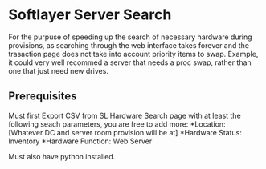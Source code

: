 # Softlayer Server Search

For the purpuse of speeding up the search of necessary hardware during provisions, as searching through 
the web interface takes forever and the trasaction page does not take into account priority items to swap.  Example,
it could very well recommed a server that needs a proc swap, rather than one that just need new drives.

## Prerequisites

Must first Export CSV from SL Hardware Search page with at least the following seach parameters, you are free to add more:
*Location: [Whatever DC and server room provision will be at]
*Hardware Status: Inventory
*Hardware Function: Web Server

Must also have python installed.
